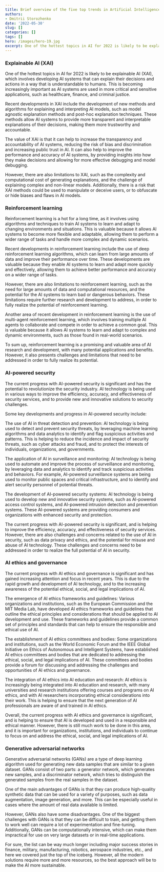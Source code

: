 ```yaml
---
title: Brief overview of the five top trends in Artificial Intelligence
authors: 
- Dmitrii Storozhenko
date: '2022-05-30'
slug: []
categories: []
tags: []
hero: /images/hero-19.jpg
excerpt: One of the hottest topics in AI for 2022 is likely to be explainable AI (XAI), which involves developing AI systems that can explain their decisions and actions in a way that is understandable to humans
---
```


### Explainable AI (XAI)

One of the hottest topics in AI for 2022 is likely to be explainable AI (XAI), which involves developing AI systems that can explain their decisions and actions in a way that is understandable to humans. This is becoming increasingly important as AI systems are used in more critical and sensitive applications, such as healthcare, finance, and criminal justice.

Recent developments in XAI include the development of new methods and algorithms for explaining and interpreting AI models, such as model agnostic explanation methods and post-hoc explanation techniques. These methods allow AI systems to provide more transparent and interpretable explanations of their decisions, making them more trustworthy and accountable.

The value of XAI is that it can help to increase the transparency and accountability of AI systems, reducing the risk of bias and discrimination and increasing public trust in AI. It can also help to improve the performance and accuracy of AI systems, by providing insights into how they make decisions and allowing for more effective debugging and model debugging.

However, there are also limitations to XAI, such as the complexity and computational cost of generating explanations, and the challenge of explaining complex and non-linear models. Additionally, there is a risk that XAI methods could be used to manipulate or deceive users, or to obfuscate or hide biases and flaws in AI models.

### Reinforcement learning

Reinforcement learning is a hot for a long time, as it involves using algorithms and techniques to train AI systems to learn and adapt to changing environments and situations. This is valuable because it allows AI systems to become more flexible and adaptable, allowing them to perform a wider range of tasks and handle more complex and dynamic scenarios.

Recent developments in reinforcement learning include the use of deep reinforcement learning algorithms, which can learn from large amounts of data and improve their performance over time. These developments are valuable because they enable AI systems to learn and adapt more quickly and effectively, allowing them to achieve better performance and accuracy on a wider range of tasks.

However, there are also limitations to reinforcement learning, such as the need for large amounts of data and computational resources, and the potential for the AI systems to learn bad or dangerous behaviors. These limitations require further research and development to address, in order to fully realize the potential of reinforcement learning.

Another area of recent development in reinforcement learning is the use of multi-agent reinforcement learning, which involves training multiple AI agents to collaborate and compete in order to achieve a common goal. This is valuable because it allows AI systems to learn and adapt to complex and dynamic environments, such as those found in real-world scenarios.

To sum up, reinforcement learning is a promising and valuable area of AI research and development, with many potential applications and benefits. However, it also presents challenges and limitations that need to be addressed in order to fully realize its potential.

### AI-powered security

The current progress with AI-powered security is significant and has the potential to revolutionize the security industry. AI technology is being used in various ways to improve the efficiency, accuracy, and effectiveness of security services, and to provide new and innovative solutions to security challenges.

Some key developments and progress in AI-powered security include:

The use of AI in threat detection and prevention: AI technology is being used to detect and prevent security threats, by leveraging machine learning algorithms and data analytics to identify and flag suspicious activities and patterns. This is helping to reduce the incidence and impact of security threats, such as cyber attacks and fraud, and to protect the interests of individuals, organizations, and governments.

The application of AI in surveillance and monitoring: AI technology is being used to automate and improve the process of surveillance and monitoring, by leveraging data and analytics to identify and track suspicious activities and behaviors. For example, AI-powered surveillance systems are being used to monitor public spaces and critical infrastructure, and to identify and alert security personnel of potential threats.

The development of AI-powered security systems: AI technology is being used to develop new and innovative security systems, such as AI-powered access control systems, and AI-powered intrusion detection and prevention systems. These AI-powered systems are providing consumers and organizations with enhanced security and protection.

The current progress with AI-powered security is significant, and is helping to improve the efficiency, accuracy, and effectiveness of security services. However, there are also challenges and concerns related to the use of AI in security, such as data privacy and ethics, and the potential for misuse and abuse of AI technology. These challenges and concerns need to be addressed in order to realize the full potential of AI in security.

### AI ethics and governance

The current progress with AI ethics and governance is significant and has gained increasing attention and focus in recent years. This is due to the rapid growth and development of AI technology, and to the increasing awareness of the potential ethical, social, and legal implications of AI.

The emergence of AI ethics frameworks and guidelines: Various organizations and institutions, such as the European Commission and the MIT Media Lab, have developed AI ethics frameworks and guidelines that outline the ethical principles and considerations that should be applied to AI development and use. These frameworks and guidelines provide a common set of principles and standards that can help to ensure the responsible and ethical use of AI.

The establishment of AI ethics committees and bodies: Some organizations and institutions, such as the World Economic Forum and the IEEE Global Initiative on Ethics of Autonomous and Intelligent Systems, have established AI ethics committees and bodies that are dedicated to addressing the ethical, social, and legal implications of AI. These committees and bodies provide a forum for discussing and addressing the challenges and opportunities of AI ethics and governance.

The integration of AI ethics into AI education and research: AI ethics is increasingly being integrated into AI education and research, with many universities and research institutions offering courses and programs on AI ethics, and with AI researchers incorporating ethical considerations into their work. This is helping to ensure that the next generation of AI professionals are aware of and trained in AI ethics.

Overall, the current progress with AI ethics and governance is significant, and is helping to ensure that AI is developed and used in a responsible and ethical manner. However, there is still much work to be done in this area, and it is important for organizations, institutions, and individuals to continue to focus on and address the ethical, social, and legal implications of AI.

### Generative adversarial networks

Generative adversarial networks (GANs) are a type of deep learning algorithm used for generating new data samples that are similar to a given dataset. GANs consist of two parts: a generator network, which generates new samples, and a discriminator network, which tries to distinguish the generated samples from the real samples in the dataset.

One of the main advantages of GANs is that they can produce high-quality synthetic data that can be used for a variety of purposes, such as data augmentation, image generation, and more. This can be especially useful in cases where the amount of real data available is limited.

However, GANs also have some disadvantages. One of the biggest challenges with GANs is that they can be difficult to train, and getting them to work well can require a lot of experimentation and fine-tuning. Additionally, GANs can be computationally intensive, which can make them impractical for use on very large datasets or in real-time applications.

For sure, the list can be way much longer including major success stories in finance, military, manufacturing, robotics, aerospace industries, etc., and here we covered just the top of the iceberg. However, all the modern solutions require more and more resources, so the best approach will be to make the AI more sustainable.
